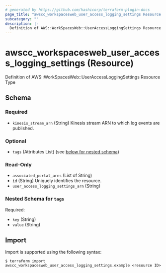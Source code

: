 ```yaml
---
# generated by https://github.com/hashicorp/terraform-plugin-docs
page_title: "awscc_workspacesweb_user_access_logging_settings Resource - terraform-provider-awscc"
subcategory: ""
description: |-
  Definition of AWS::WorkSpacesWeb::UserAccessLoggingSettings Resource Type
---
```


# awscc_workspacesweb_user_access_logging_settings (Resource)

Definition of AWS::WorkSpacesWeb::UserAccessLoggingSettings Resource Type



<!-- schema generated by tfplugindocs -->
## Schema

### Required

- `kinesis_stream_arn` (String) Kinesis stream ARN to which log events are published.

### Optional

- `tags` (Attributes List) (see [below for nested schema](#nestedatt--tags))

### Read-Only

- `associated_portal_arns` (List of String)
- `id` (String) Uniquely identifies the resource.
- `user_access_logging_settings_arn` (String)

<a id="nestedatt--tags"></a>
### Nested Schema for `tags`

Required:

- `key` (String)
- `value` (String)

## Import

Import is supported using the following syntax:

```shell
$ terraform import awscc_workspacesweb_user_access_logging_settings.example <resource ID>
```
